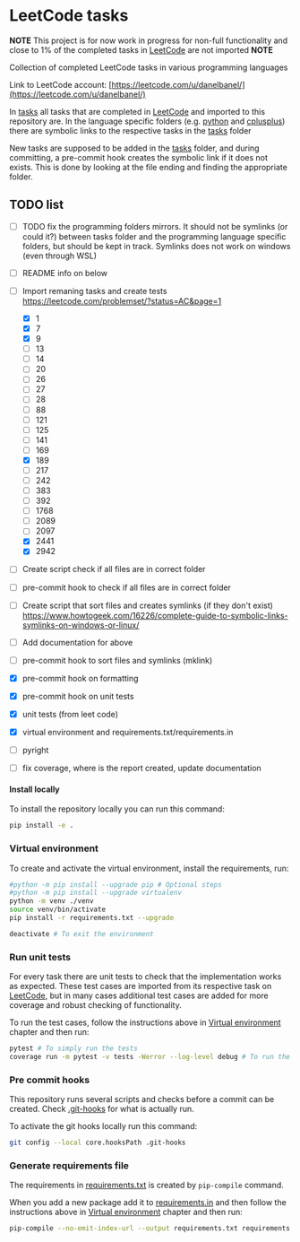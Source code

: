 # LeetCode tasks

__NOTE__ 
This project is for now work in progress for non-full functionality and close to 1% of the completed tasks in [LeetCode](https://leetcode.com/) are not imported 
__NOTE__

Collection of completed LeetCode tasks in various programming languages

Link to LeetCode account: [https://leetcode.com/u/danelbanel/](https://leetcode.com/u/danelbanel/)

In [tasks](tasks/) all tasks that are completed in [LeetCode](https://leetcode.com/) and imported to this repository are.
In the language specific folders (e.g. [python](python/) and [cplusplus](cplusplus/)) there are symbolic links to the respective tasks in the [tasks](tasks/) folder

New tasks are supposed to be added in the [tasks](tasks/) folder, and during committing, a pre-commit hook creates the symbolic link if it does not exists. This is done by looking at the file ending and finding the appropriate folder.

## TODO list
- [ ] TODO fix the programming folders mirrors. It should not be symlinks (or could it?) between tasks folder and the programming language specific folders, but should be kept in track. Symlinks does not work on windows (even through WSL)
- [ ] README info on below 
- [ ] Import remaning tasks and create tests https://leetcode.com/problemset/?status=AC&page=1
    - [x] 1
    - [x] 7
    - [x] 9
    - [ ] 13
    - [ ] 14
    - [ ] 20
    - [ ] 26
    - [ ] 27
    - [ ] 28
    - [ ] 88
    - [ ] 121
    - [ ] 125
    - [ ] 141
    - [ ] 169
    - [x] 189
    - [ ] 217
    - [ ] 242
    - [ ] 383
    - [ ] 392
    - [ ] 1768
    - [ ] 2089
    - [ ] 2097
    - [x] 2441
    - [x] 2942
- [ ] Create script check if all files are in correct folder
- [ ] pre-commit hook to check if all files are in correct folder
- [ ] Create script that sort files and creates symlinks (if they don't exist) https://www.howtogeek.com/16226/complete-guide-to-symbolic-links-symlinks-on-windows-or-linux/
- [ ] Add documentation for above
- [ ] pre-commit hook to sort files and symlinks (mklink)
- [x] pre-commit hook on formatting
- [x] pre-commit hook on unit tests
- [x] unit tests (from leet code)
- [x] virtual environment and requirements.txt/requirements.in
- [ ] pyright
- [ ] fix coverage, where is the report created, update documentation


#### Install locally

To install the repository locally you can run this command:

```bash
pip install -e .
```

### Virtual environment

To create and activate the virtual environment, install the requirements, run:

```bash
#python -m pip install --upgrade pip # Optional steps
#python -m pip install --upgrade virtualenv
python -m venv ./venv
source venv/bin/activate
pip install -r requirements.txt --upgrade

deactivate # To exit the environment
```

### Run unit tests

For every task there are unit tests to check that the implementation works as expected. These test cases are imported from its respective task on [LeetCode](https://leetcode.com/), but in many cases additional test cases are added for more coverage and robust checking of functionality.

To run the test cases, follow the instructions above in [Virtual environment](#virtual-environment) chapter and then run:

```bash
pytest # To simply run the tests
coverage run -m pytest -v tests -Werror --log-level debug # To run the tests and create a report on the code coverage
```

### Pre commit hooks

This repository runs several scripts and checks before a commit can be created. Check [.git-hooks](.git-hooks/) for what is actually run.

To activate the git hooks locally run this command:
```bash
git config --local core.hooksPath .git-hooks
```

### Generate requirements file

The requirements in [requirements.txt](requirements.txt) is created by `pip-compile` command. 

When you add a new package add it to [requirements.in](requirements.in) and then follow the instructions above in [Virtual environment](#virtual-environment) chapter and then run:

```bash
pip-compile --no-emit-index-url --output requirements.txt requirements.in
```